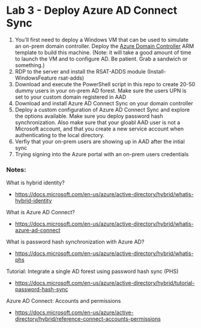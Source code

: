 # Lab 3 - Deploy Azure AD Connect Sync

1. You'll first need to deploy a Windows VM that can be used to simulate an on-prem domain controller. Deploy the <a href="https://github.com/mikepfeiffer/azure-domain-controller" target="_blank">Azure Domain Controller</a> ARM template to build this machine. (Note: it will take a good amount of time to launch the VM and to configure AD. Be patient. Grab a sandwich or something.)
2. RDP to the server and install the RSAT-ADDS module (Install-WindowsFeature rsat-adds)
3. Download and execute the PowerShell script in this repo to create 20-50 dummy users in your on-prem AD forest. Make sure the users UPN is set to your custom domain registered in AAD
4. Download and install Azure AD Connect Sync on your domain controller
5. Deploy a custom configuration of Azure AD Connect Sync and explore the options available. Make sure you deploy password hash synchronization. Also make sure that your gloabl AAD user is not a Microsoft account, and that you create a new service account when authenticating to the local directory.
6. Verfiy that your on-prem users are showing up in AAD after the intial sync
7. Trying signing into the Azure portal with an on-prem users credentials

### Notes:

What is hybrid identity?
* https://docs.microsoft.com/en-us/azure/active-directory/hybrid/whatis-hybrid-identity

What is Azure AD Connect?
* https://docs.microsoft.com/en-us/azure/active-directory/hybrid/whatis-azure-ad-connect

What is password hash synchronization with Azure AD?
* https://docs.microsoft.com/en-us/azure/active-directory/hybrid/whatis-phs

Tutorial: Integrate a single AD forest using password hash sync (PHS)
* https://docs.microsoft.com/en-us/azure/active-directory/hybrid/tutorial-password-hash-sync

Azure AD Connect: Accounts and permissions
* https://docs.microsoft.com/en-us/azure/active-directory/hybrid/reference-connect-accounts-permissions

